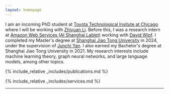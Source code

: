 ```yaml
---
layout: homepage
---
```


<!-- ## Biography -->

I am an incoming PhD student at [Toyota Technological Insitute at Chicago](https://www.ttic.edu) where I will be working with [Zhiyuan Li](http://zhiyuanli.ttic.edu). Before this, I was a research intern at [Amazon Web Services (AI Shanghai Lablet)](https://www.amazonaws.cn/en/ailab/) working with [David Wipf](http://www.davidwipf.com/). I completed my Master's degree at [Shanghai Jiao Tong University](https://en.sjtu.edu.cn) in 2024, under the supervision of [Junchi Yan](https://thinklab.sjtu.edu.cn). I also earned my Bachelor's degree at Shanghai Jiao Tong University in 2021. My research interests include machine learning theory, graph neural networks, and large language models, among other topics.

<!-- My research interests include -->

<!-- <!-- * **Psychology of Language Models**: understanding how large language models develope reasoning capabilities and  -->

<!-- * **Generalization**: 

* **Applications**:  -->


{% include_relative _includes/publications.md %}

{% include_relative _includes/services.md %}

---

